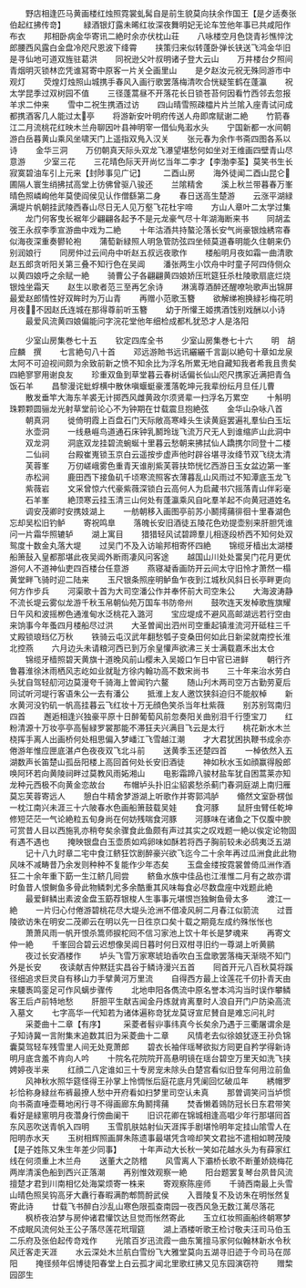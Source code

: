 <!-- { "loadSidebar": true } -->
　　野店相逢匹马黄画楼红烛照霓裳虬髯自是前生貌莫向扶余作国王【是夕适奏张伯起红拂传竒】
　　緑酒银灯露未晞红妆深夜舞明妃无论车笠他年事已共咸阳作布衣
　　邦相卧病金华寄讯二絶时余亦伏枕山荘
　　八咏楼空月色饶青衫憔悴沈郎腰西风露白金盘冷咫尺恩波下绛霄
　　挟策归来似转蓬卧弹长铗送飞鸿金华旧是寻仙地可道双旌驻葛洪
　　同祝逊父叶叔明诸子登大云山
　　万井楼台夕照间青烟明灭锁林峦凭谁冩寄中原客一片关仝画里山
　　是夕赵汝元祝无殊同游市中观灯
　　荧煌灯烛照山城携手春风入画行歌罢落梅清吹合恍疑笙鹤在蓬瀛
　　祝太学昆季过双树园不值
　　三径蓬蒿昼不开落花长日锁苍苔何因看竹西邻去忽报羊求二仲来
　　雪中二祝生携酒过访
　　四山晴雪照疎櫺片片兰隂入座青试问成都携酒客几人能过太亭
　　将游新安叶明府传送人舟即席赋谢二絶
　　竹箭春江二月流桃花红映木兰舟聊因叶县神明宰一借仙鳬瀫水头
　　宁国新都一水间朝游白岳暮黄山乘风坐啸天门上遥指双鳬入汉关
　　张元春为余作书斋四图各系以诗
　　金华三洞
　　万仞朝真天际头双龙飞瀑望堪愁何如坐对王维画四壁青山尽意游
　　少室三花
　　三花晴色际天开尚忆当年二李才【李渤李荃】莫笑书生长寂寞碧油车引上元来【封陟事见广记】
　　二酉山房
　　海外徒闻二酉山昆仑圃隔人寰生绡拂拭高堂上彷佛曾驱八骏还
　　兰隂精舍
　　溪上秋兰带暮春万峯晴色照嶙峋他年莫使阎侯见认作僧繇第二身
　　春日送高生楚游
　　云涨平湖緑满堤片帆朝挂武陵西春山尽日无人见万壑飞花杜宇啼
　　方山人章叶二太学过集
　　龙门何客曳长裾年少翩翩各起予不是元龙豪气尽十年湖海断来书
　　同胡孟弢王永叔李季宣游曲中戏为二絶
　　十年沽酒共持螯沦落长安气尚豪银烛綉帘春似海夜深重奏鬰轮袍
　　蒲萄新緑照人明急管防弦四坐倾莫道春明能久住朝来仍别润娘行
　　同房仲过云间舟中听赵五叔远夜歌作
　　楼船明月夜如霜一曲清歌赵五郎贪听阳关第三叠不知行色在吴阊
　　潘张两生小饮舟中时童子阿四侍侧众以黄四娘呼之余赋一絶
　　骑曹公子各翩翩黄四娘娇压玳筵狂杀杜陵歌扇底烂烧银烛坐霜天
　　赵生以歌者范三至再乞余诗
　　淋漓尊酒醉还醒嘹喨歌声出锦屏最爱赵郎情性好双眸时为万山青
　　再赠小范歌玉簪
　　欲解绨袍换緑衫梅花明月夜不因赵氏连城在那得尊前听玉簪
　　幼于所懽王姬携酒饯别戏酬以小诗
　　最爱风流黄四娘偏能问字浣花堂他年细检成都札犹恐才人是洛阳





　　少室山房集巻七十五
　　钦定四库全书
　　少室山房集巻七十六
　　明　胡应麟　撰
　　七言絶句八十首
　　邓远游貤书远讯纚纚千言副以絶句十章如龙泉太阿不可迫视间颇为余致前新之愤不知余比为浮名所累无地自藏知我者希我且贵矣四絶寥寥用谢良友
　　珍重双鱼到草堂暮云春树话偏长仙山咫尺携家近满把青刍饭石羊
　　昌黎漫诧蚍蜉横中散休嗔蝘蜓豪濩落乾坤元我辈纷纭月旦任儿曹
　　散发垂竿大海东羊裘无计掷西风雌黄政尔须贤辈一扫浮名万累空
　　十斛明珠颗颗圆骊龙光射草堂前论心不为钟期在廿载震旦抱絶弦
　　金华山杂咏八首
　　朝真洞
　　徙倚明霞上百盘石门天际敞高寒峰头生读黄庭罢遍礼羣仙白玉坛
　　氷壶洞
　　一线悬崕鸟道通石床钟乳鬭玲珑飞流万尺无人到谁缩庐山此洞中
　　双龙洞
　　洞底双龙挂碧流蜿蜒十里暮云愁朝来拂拭仙人蹻携尔同登十二楼
　　二仙祠
　　台殿崔嵬锁玉京白云遥按步虚声他时辟谷堪寻汝绛节双飞绕太清
　　芙蓉峯
　　万仞嵯峨雾色重青天谁削紫芙蓉扶笻恍忆西游日玉女盆边第一峯
　　赤松涧
　　鹿田西下接鱼矶千顷寒流照客衣薄暮乱山风雨过不知潭底玉龙飞
　　紫薇岩
　　文采曾惊六代豪紫薇深锁白云高何人为启藏书穴摇落青山伴彩毫
　　石羊峯
　　絶顶寒云挂玉清三山何处有蓬瀛乘风自叱羣羊起不向黄冠道姓名
　　调安茂卿时安携妓湖上
　　一舫朝移入画图亭前苏小鬭摴蒱徘徊十里春湖色忘却吴松旧钓鲈
　　寄祝鸣臯
　　落魄长安旧酒徒五陵花色劝提壶别来肝胆凭谁问一片霜华照辘轳
　　湖上寓目
　　猎猎轻风试碧蹄羣儿相逐段桥西不知何处双鸳度十数金丸落大堤
　　过吴门不及入访喻邦相寄怀四絶
　　锦缆牙樯出太湖楼船箫鼔入皇都那堪此夜吴阊外断雨凄风问客途
　　越国山川处处畱吴门花月更优游何人不道神仙吏四百楼台任意游
　　燕寝凝香画防开云间太守旧怜才萧然一榻黄堂畔飞骑时迎二陆来
　　玉尺银条照座明鲈鱼乍夜到江城秋风斜日长亭畔更向何方作步兵
　　河渠歌十首为大司空潘公作并奉怀前大司空朱公
　　大海波涛静不流长堤云雾似龙游千秋玉帛朝仙苑万国车书防帝州
　　鼓吹连天发棹歌旌旗耀日午风和波摇栁色通淮甸水泛桃花入潞河
　　宝应堤成不避风高邮湖远若行空由来饷事今年蚤四月楼船尽过洪
　　大圣曽闻出泗州司空重起镇淮流河开砥柱三千丈殿锁琅珰亿万秋
　　铁骑云屯汉武年翻愁瓠子变桑田何如此日新梁就南控长淮北控燕
　　六月边头未请粮河西已到万余皇懽声欲沸三关士满载嘉禾出太仓
　　锦缆牙樯照碧天黄旗十道晚风前山樱未入吴姬口乍日中官已进鲜
　　朝行齐鲁暮淮徐沐雨栖风志屹如业就耻方徐内翰功高不数宋尚书
　　三十年来治水劳白头犹自驾轻舠河边莫漫夸千骑海上曽闻钓六鳌
　　随山刋木两司空万古勤劳夏后同试听河堤行客语朱公一去有潘公
　　抵淮上友人邀饮狭斜迫归不能舣棹
　　新水黄河没钓矶一帆高挂暮云飞红妆十万无顔色笑杀当年杜紫薇
　　别苏别驾南归四首
　　邂逅相逢兴独豪平原十日醉葡萄风前忽奏阳关曲别泪千行堕宝刀
　　红粉清源十万妆亭亭高髻緑罗裳那能不滞狂夫兴满目飞云是太行
　　桃花新水木兰桡挥手离人出画桥何处相思偏入梦嶓江飞雪越江潮
　　才大君犹困执鞭书成余亦倦游年惟应匣底湛卢色夜夜双飞北斗前
　　送黄季玉还楚四首
　　一棹依然入五湖数声长笛楚山孤岳阳楼上高回首何处长安旧酒徒
　　神如秋水玉如顔赢得殷郎唤阿环若向黄陵祠畔过莫教风雨妬湘山
　　电影霜蹄八骏材盐车犹自困蒿莱亦知龙种元西极不向黄金恋故台
　　布帽垆头扑旧尘貂裘愁杀蓟门春洞庭湖上南归雁莫忘芙蓉寄远人
　　憩白牛精舍梦游湖上听歌作并寄郭鸿胪
　　翛然文室卧楞伽一枕江南兴未涯三十六陂春水色画船箫鼓载吴娃
　　食河豚
　　鼠肝虫臂任乾坤修短茫茫一气论絶粒五旬身尚在何妨残喘食河豚
　　河豚味在诸鱼之下仅腹中腴可赏昔人目以西施乳亦稍夸矣余骤食此鱼颇有声过其实之叹戏题一絶以俟定论物固有遇不遇也
　　掩映银盘白玉壶质如鸡卵味如酥若将西子胸前较未必鸱夷泛五湖
　　记十八九时章二宅中食江鲚狂饮剧醉豪兴欲飞迄今二十余年再过瓜洲食此此物风味不减畴昔乃余发则种种不复能作少年态矣
　　玉盘金缕按霓裳曽倚瓜洲作酒狂二十余年重下筯一生江鲚几囘尝
　　鲚鱼水族中佳品也江淮惟二月有之故亦谓时鱼昔人恨鲥鱼多骨此物鳞刺尤多余酷重其风味每食必尽数盘座中戏题此絶
　　最爱鲜鳞出素波金盘玉筯荐银梭人生事事元堪恨岂独鲥鱼骨太多
　　渡江一絶
　　一片归心付倦游碧桃花尽大堤头沧洲不借凌风舸二月春江似箭流
　　过晋陵欲访朱在明安二茂卿云在明以先一日徃京口矣十载之期竟左成约殊怅怅也
　　萧萧风雨一帆开恨杀篙师捩柁囘不信习家池上饮十年长是梦魂来
　　再寄文仲一絶
　　千峯回合碧云迟想像吴阊日暮时何日双柑寻旧约一尊湖上听黄鹂
　　夜过长安酒楼作
　　垆头飞雪万家寒琥珀香吹白玉盘歌罢落梅天渐晓不知门外是长安
　　夜读献吉仲黙廷实昌谷于鳞诗漫兴五首
　　囘首开元八百秋莫将蹊径细追求巨灵自有移山力手擘黄河万里流
　　自得西方最上诠莲花千仞扑青天由来騕褭鸣銮足可作风螭步骤传
　　北地申阳各儁流中原名誉本鸿沟当时误作攀鳞客王后卢前特地愁
　　肝胆平生献吉闻金丹炼就肯离羣时人浪自开门户防染高流入墓文
　　七字高华一代知若为诸体遍称竒犹龙莫讶宣尼賛自是难忘问礼时
　　采菱曲十二章【有序】
　　采菱者髫丱事纬真今长矣余乃遇于三衢屠谓余是子知诗冀一言附集末追数其旧为采菱曲十二章
　　风情老去似徐娘犹逐王孙负锦囊莫驾轻车残雪里人间无处覔萧郎
　　碧衣长袖伴瑶琴欲拟方囘更自矜学得新诗明月底含羞不肯向人吟
　　十院名花院院开高悬明镜在瑶台碧空万里天如洗飞挟娉婷夜半来
　　红顔二八定谁如三十专房宠未除头白楚宫看似旧登车何用泣前鱼
　　风神秋水照华筵怪得王孙掌上怜惆怅后庭花底月凭阑回忆破瓜年
　　綉帽罗衫恰称身緑丝布裤最撩人愁中开府看如扫梦里司空认未真
　　那曽调笑问当垆惯向书斋直唾壶蓦地闲行寻不得画廊东角鬭摴蒱
　　焚香懒着鵕防冠长日东君带笑看好是緑窻明月夜濳身行傍曲阑干
　　旧识花卿在锦城相逢高唱少年行那堪囘首东风恶吹送青帆入四明
　　玉雪肌肤姑射仙天涯挥手剧堪怜明年定挂山隂雪人在阳明赤水天
　　玉树相辉照画屏朱陈遗事最堪凭含啼却笑文君拙不遣相如聘茂陵【是子姓陈又朱生年差少同事】
　　十年声动大长秋一笑如花越水头为有薛家红线在何须重上木兰舟
　　送董大之防稽
　　风雪离人下灞桥长歌不断董娇娆梅花两岸清溪色船到西兴正落潮
　　再别惟效观察一絶
　　阳台题罢复琴台夙昔风流擅楚才君到川南相忆处海棠烦寄一株来
　　寄观察陈座师
　　千骑西南最上头雪山晴色照吴钩高牙大纛行春暇满酌郫筒酹武侯
　　入晋陵复不及访朱在明怅然复寄此诗
　　廿载飞书醉白沙乱山寒色限孤查南园一夜西风急无数江蓠尽落花
　　枫桥夜泊梦与房仲诸君懽饮达旦觉而怅然寄此
　　玉立红妆照画船终朝寒梦不成眠风流何处王公子落尽莲花玳瑁筵
　　湖上酒楼听歌王检讨敬夫汪司马伯玉二乐府及张伯起传竒戏作
　　光隂百岁迅流霞一曲东篱擅马家何似翰林新水令秋风迁客走天涯
　　水云深处木兰航白雪纷飞大雅堂莫向五湖寻旧迹于今司马在郧阳
　　掩径频年侣博徒阳春堂上白云孤才闻北里歌红拂又见东园演窃符
　　赠棃园邵生
